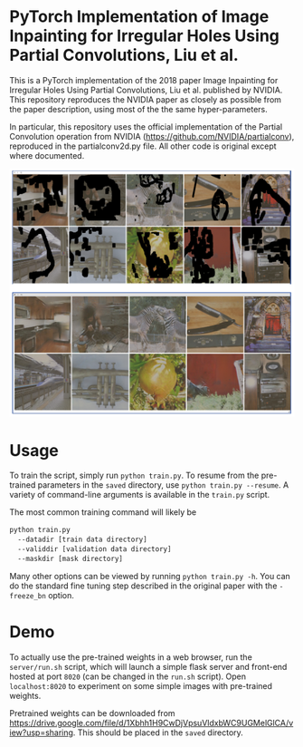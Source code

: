 # PyTorch Implementation of Image Inpainting for Irregular Holes Using Partial Convolutions, Liu et al.

This is a PyTorch implementation of the 2018 paper Image Inpainting for Irregular Holes Using Partial Convolutions, Liu et al. published by NVIDIA. This repository reproduces the NVIDIA paper as closely as possible from the paper description, using most of the the same hyper-parameters.

In particular, this repository uses the official implementation of the Partial Convolution operation from NVIDIA (https://github.com/NVIDIA/partialconv), reproduced in the partialconv2d.py file. All other code is original except where documented. 

![Examples](examples/example.png)

# Usage

To train the script, simply run `python train.py`. To resume from the pre-trained parameters in the `saved` directory, use `python train.py --resume`. A variety of command-line arguments is available in the `train.py` script. 

The most common training command will likely be

```bash
python train.py
  --datadir [train data directory]
  --validdir [validation data directory]
  --maskdir [mask directory]
```

Many other options can be viewed by running `python train.py -h`. You can do the standard fine tuning step described in the original paper with the `-freeze_bn` option.

# Demo

To actually use the pre-trained weights in a web browser, run the `server/run.sh` script, which will launch a simple flask server and front-end hosted at port `8020` (can be changed in the `run.sh` script). Open `localhost:8020` to experiment on some simple images with pre-trained weights.

Pretrained weights can be downloaded from https://drive.google.com/file/d/1Xbhh1H9CwDjVpsuVldxbWC9UGMelGlCA/view?usp=sharing. This should be placed in the `saved` directory.
